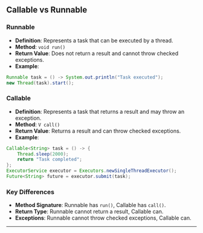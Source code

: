 
## Callable vs Runnable

### Runnable
- **Definition**: Represents a task that can be executed by a thread.
- **Method**: `void run()`
- **Return Value**: Does not return a result and cannot throw checked exceptions.
- **Example**:
```java
Runnable task = () -> System.out.println("Task executed");
new Thread(task).start();
```

### Callable
- **Definition**: Represents a task that returns a result and may throw an exception.
- **Method**: `V call()`
- **Return Value**: Returns a result and can throw checked exceptions.
- **Example**:
```java
Callable<String> task = () -> {
    Thread.sleep(2000);
    return "Task completed";
};
ExecutorService executor = Executors.newSingleThreadExecutor();
Future<String> future = executor.submit(task);
```

### Key Differences
- **Method Signature**: Runnable has `run()`, Callable has `call()`.
- **Return Type**: Runnable cannot return a result, Callable can.
- **Exceptions**: Runnable cannot throw checked exceptions, Callable can.

---